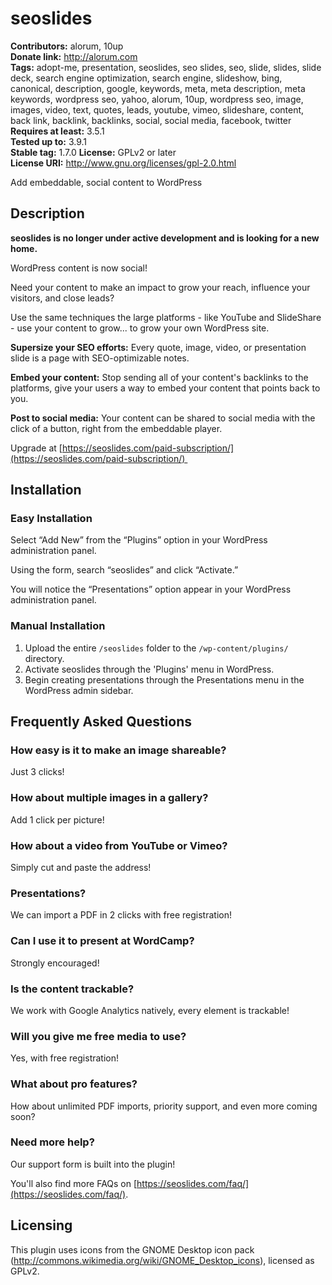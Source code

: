 # seoslides #
**Contributors:** alorum, 10up  
**Donate link:** http://alorum.com  
**Tags:** adopt-me, presentation, seoslides, seo slides, seo, slide, slides, slide deck, search engine optimization, search engine, slideshow, bing, canonical, description, google, keywords, meta, meta description, meta keywords, wordpress seo, yahoo, alorum, 10up, wordpress seo, image, images, video, text, quotes, leads, youtube, vimeo, slideshare, content, back link, backlink, backlinks, social, social media, facebook, twitter  
**Requires at least:** 3.5.1  
**Tested up to:** 3.9.1  
**Stable tag:** 1.7.0
**License:** GPLv2 or later  
**License URI:** http://www.gnu.org/licenses/gpl-2.0.html  

Add embeddable, social content to WordPress

## Description ##

**seoslides is no longer under active development and is looking for a new home.**

WordPress content is now social!

Need your content to make an impact to grow your reach, influence your visitors, and close leads?

Use the same techniques the large platforms - like YouTube and SlideShare - use your content to grow... to grow your own WordPress site.

**Supersize your SEO efforts:** Every quote, image, video, or presentation slide is a page with SEO-optimizable notes.

**Embed your content:** Stop sending all of your content's backlinks to the platforms, give your users a way to embed your content that points back to you.

**Post to social media:** Your content can be shared to social media with the click of a button, right from the embeddable player.

Upgrade at [https://seoslides.com/paid-subscription/](https://seoslides.com/paid-subscription/) 


## Installation ##

### Easy Installation ###

Select “Add New” from the “Plugins” option in your WordPress administration panel.

Using the form, search “seoslides” and click “Activate.”

You will notice the “Presentations” option appear in your WordPress administration panel.

### Manual Installation ###

1. Upload the entire `/seoslides` folder to the `/wp-content/plugins/` directory.
1. Activate seoslides through the 'Plugins' menu in WordPress.
1. Begin creating presentations through the Presentations menu in the WordPress admin sidebar.

## Frequently Asked Questions ##

### How easy is it to make an image shareable? ###

Just 3 clicks!

### How about multiple images in a gallery? ###

Add 1 click per picture!

### How about a video from YouTube or Vimeo? ###

Simply cut and paste the address!

### Presentations? ###

We can import a PDF in 2 clicks with free registration!

### Can I use it to present at WordCamp? ###

Strongly encouraged!

### Is the content trackable? ###

We work with Google Analytics natively, every element is trackable!

### Will you give me free media to use? ###

Yes, with free registration!

### What about pro features? ###

How about unlimited PDF imports, priority support, and even more coming soon?

### Need more help? ###

Our support form is built into the plugin!

You'll also find more FAQs on [https://seoslides.com/faq/](https://seoslides.com/faq/).

## Licensing ##

This plugin uses icons from the GNOME Desktop icon pack (http://commons.wikimedia.org/wiki/GNOME_Desktop_icons), licensed as GPLv2.